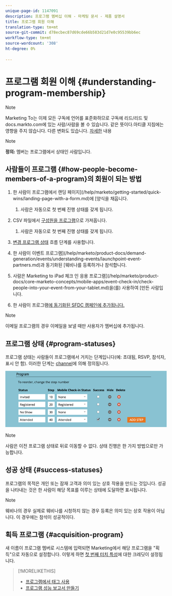 ```yaml
---
unique-page-id: 1147091
description: 프로그램 멤버십 이해 - 마케팅 문서 - 제품 설명서
title: 프로그램 회원 이해
translation-type: tm+mt
source-git-commit: d78ecbec87d69cde66b583d21d7e0c95539bb6ec
workflow-type: tm+mt
source-wordcount: '308'
ht-degree: 0%

---
```



# 프로그램 회원 이해 {#understanding-program-membership}

>[!NOTE]
>
>Marketing To는 이제 모든 구독에 언어를 표준화하므로 구독에 리드/리드 및 docs.markto.com에 있는 사람/사람을 볼 수 있습니다. 같은 뜻이다.아티클 지침에는 영향을 주지 않습니다. 다른 변화도 있습니다. [자세한](/help/marketo/product-docs/crm-sync/salesforce-sync/understanding-the-salesforce-sync.md) 내용

>[!NOTE]
>
>**정의:** 멤버는 프로그램에서 상태인 사람입니다.

## 사람들이 프로그램 {#how-people-become-members-of-a-program}의 회원이 되는 방법

1. 한 사람이 프로그램에서 랜딩 페이지](/help/marketo/getting-started/quick-wins/landing-page-with-a-form.md)에 [양식을 채웁니다.

   1. 사람은 자동으로 첫 번째 진행 상태를 갖게 됩니다.

1. CSV 파일에서 [구성원을 프로그램](/help/marketo/product-docs/core-marketo-concepts/programs/working-with-programs/import-members-from-a-spreadsheet-into-a-program.md)으로 가져옵니다.

   1. 사람은 자동으로 첫 번째 진행 상태를 갖게 됩니다.

1. [변경 프로그램 상태](/help/marketo/product-docs/core-marketo-concepts/smart-campaigns/program-flow-actions/change-program-status.md) 흐름 단계를 사용합니다.
1. 한 사람이 이벤트 프로그램](/help/marketo/product-docs/demand-generation/events/understanding-events/launchpoint-event-partners.md)과 동기화된 [웨비나를 등록하거나 참석합니다.
1. 사람은 Marketing to iPad 체크 인 응용 프로그램](/help/marketo/product-docs/core-marketo-concepts/mobile-apps/event-check-in/check-people-into-your-event-from-your-tablet.md)을(를) 사용하여 [만든 사람입니다.
1. 한 사람이 프로그램[에 동기화된 SFDC 캠페인에 추가됩니다.](/help/marketo/product-docs/crm-sync/salesforce-sync/sfdc-sync-details/sfdc-sync-campaign-sync.md)

>[!NOTE]
>
>이메일 프로그램의 경우 이메일을 보낼 때만 사용자가 멤버십에 추가됩니다.

## 프로그램 상태 {#program-statuses}

프로그램 상태는 사람들이 프로그램에서 거치는 단계입니다(예: 초대됨, RSVP, 참석자, 표시 안 함). 이러한 단계는 [channel](/help/marketo/product-docs/administration/tags/create-a-program-channel.md)에 의해 정의됩니다.

![](assets/image2015-2-5-15-3a14-3a48.png)

>[!NOTE]
>
>사람은 이전 프로그램 상태로 뒤로 이동할 수 없다. 상태 진행은 한 가지 방법으로만 가능합니다.

## 성공 상태 {#success-statuses}

프로그램의 목적은 개인 또는 잠재 고객과 의미 있는 상호 작용을 만드는 것입니다. 성공을 나타내는 것은 한 사람이 해당 목표를 이루는 상태에 도달하면 표시됩니다.

>[!NOTE]
>
>웨비나의 경우 실제로 웨비나를 시청하지 않는 경우 등록은 의미 있는 상호 작용이 아닙니다. 이 경우에는 참석이 성공적이다.

## 획득 프로그램 {#acquisition-program}

새 이름이 프로그램 멤버로 시스템에 입력되면 Marketing에서 해당 프로그램을 &quot;획득&quot;으로 자동으로 설정합니다. 이렇게 하면 [첫 번째 터치 특성](/help/marketo/product-docs/reporting/revenue-cycle-analytics/revenue-tools/attribution/understanding-attribution.md)에 대한 크레딧이 설정됩니다.

>[!MORELIKETHIS]
>
>* [프로그램에서 태그 사용](/help/marketo/product-docs/core-marketo-concepts/programs/working-with-programs/understanding-tags/use-tags-in-a-program.md)
>* [프로그램 성능 보고서 만들기](/help/marketo/product-docs/core-marketo-concepts/programs/program-performance-report/create-a-program-performance-report.md)

